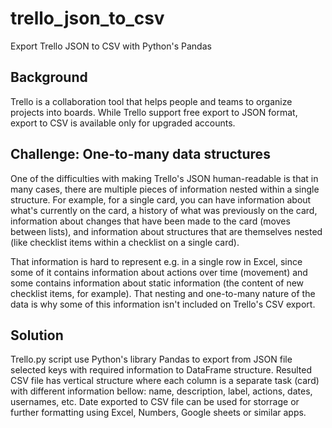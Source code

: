 # trello_json_to_csv
Export Trello JSON to CSV with Python's Pandas

## Background
Trello is a collaboration tool that helps people and teams to organize  projects into boards. While Trello support free export to JSON format, export to CSV is available only for upgraded accounts.

## Challenge: One-to-many data structures
One of the difficulties with making Trello's JSON human-readable is that in many cases, there are multiple pieces of information nested within a single structure. For example, for a single card, you can have information about what's currently on the card, a history of what was previously on the card, information about changes that have been made to the card (moves between lists), and information about structures that are themselves nested (like checklist items within a checklist on a single card). 

That information is hard to represent e.g. in a single row in Excel, since some of it contains information about actions over time (movement) and some contains information about static information (the content of new checklist items, for example). That nesting and one-to-many nature of the data is why some of this information isn't included on Trello's CSV export.

## Solution
Trello.py script use Python's library Pandas to export from JSON file selected keys with required information to DataFrame structure. Resulted CSV file has vertical structure where each column is a separate task (card) with different information bellow: name, description, label, actions, dates, usernames, etc. Date exported to CSV file can be used for storrage or further formatting using Excel, Numbers, Google sheets or similar apps.
